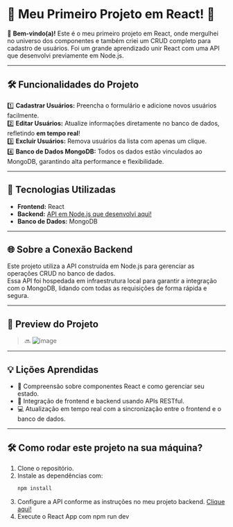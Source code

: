 # 🚀 Meu Primeiro Projeto em React! 🌟  

🎉 **Bem-vindo(a)!** Este é o meu primeiro projeto em React, onde mergulhei no universo dos componentes e também criei um CRUD completo para cadastro de usuários. Foi um grande aprendizado unir React com uma API que desenvolvi previamente em Node.js.  

---

## 🛠️ Funcionalidades do Projeto  
1️⃣ **Cadastrar Usuários:** Preencha o formulário e adicione novos usuários facilmente.  
2️⃣ **Editar Usuários:** Atualize informações diretamente no banco de dados, refletindo **em tempo real**!  
3️⃣ **Excluir Usuários:** Remova usuários da lista com apenas um clique.  
4️⃣ **Banco de Dados MongoDB:** Todos os dados estão vinculados ao MongoDB, garantindo alta performance e flexibilidade.  

---

## 🧩 Tecnologias Utilizadas  
- **Frontend:** React  
- **Backend:** [API em Node.js que desenvolvi aqui!](https://github.com/lucasdelegredo/api-with-node)  
- **Banco de Dados:** MongoDB  

---

## 🌐 Sobre a Conexão Backend  
Este projeto utiliza a API construída em Node.js para gerenciar as operações CRUD no banco de dados.  
Essa API foi hospedada em infraestrutura local para garantir a integração com o MongoDB, lidando com todas as requisições de forma rápida e segura.  

---

## 📸 Preview do Projeto  
> 🔜 ![image](https://github.com/user-attachments/assets/8b84d619-72ca-444d-a3c0-7f6fb872e072)

---

## 💡 Lições Aprendidas  
- 🧠 Compreensão sobre componentes React e como gerenciar seu estado.  
- 🔄 Integração de frontend e backend usando APIs RESTful.  
- 💻 Atualização em tempo real com a sincronização entre o frontend e o banco de dados.  

---

## 🛠️ Como rodar este projeto na sua máquina?  
1. Clone o repositório.  
2. Instale as dependências com:  
   ```bash
   npm install
3. Configure a API conforme as instruções no meu projeto backend. [Clique aqui!](https://github.com/lucasdelegredo/api-with-node)
4. Execute o React App com npm run dev
